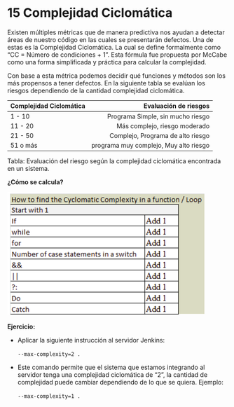 # 15 Complejidad Ciclomática

Existen múltiples métricas que de manera predictiva nos ayudan a detectar áreas de nuestro código en las cuales se presentarán defectos. Una de estas es la Complejidad Ciclomática. La cual se define formalmente como  “CC = Número de condiciones + 1”. 
Esta fórmula fue propuesta por McCabe como una forma simplificada y práctica para calcular la complejidad.

Con base a esta métrica podemos decidir qué funciones y métodos son los más propensos a tener defectos. En la siguiente tabla se evalúan los riesgos dependiendo de la cantidad  complejidad ciclomática.

| Complejidad Ciclomática | Evaluación de riesgos |
| :----------- | -----------: |
| 1 - 10 | Programa Simple, sin mucho riesgo |
| 11 - 20 | Más complejo, riesgo moderado |
| 21 - 50 | Complejo, Programa de alto riesgo |
| 51 o más | programa muy complejo, Muy alto riesgo |

Tabla: Evaluación del riesgo según la complejidad ciclomática encontrada en un sistema.


__¿Cómo se calcula?__


![Calculo de la complejidad ciclomatica](images/Calculo.png)


__Ejercicio:__


* Aplicar la siguiente instrucción al servidor Jenkins:

    `--max-complexity=2 .`

* Este comando permite que el sistema que estamos integrando al servidor tenga una complejidad ciclomática de “2”, la cantidad de complejidad puede cambiar dependiendo de lo que se quiera. Ejemplo:

    `--max-complexity=1 .`
